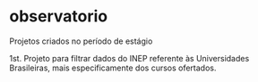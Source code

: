 # observatorio
Projetos criados no período de estágio

1st. Projeto para filtrar dados do INEP referente às Universidades Brasileiras, mais especificamente dos cursos ofertados.
